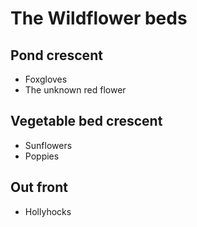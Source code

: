 # The Wildflower beds

## Pond crescent

- Foxgloves
- The unknown red flower

## Vegetable bed crescent

- Sunflowers
- Poppies

## Out front

- Hollyhocks

